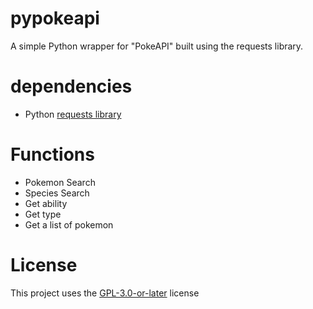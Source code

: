 # pypokeapi

A simple Python wrapper for "PokeAPI" built using the requests library. 


# dependencies

- Python [requests library](https://requests.readthedocs.io/en/latest/)


# Functions 
- Pokemon Search
- Species Search
- Get ability 
- Get type
- Get a list of pokemon

# License

This project uses the [GPL-3.0-or-later](https://spdx.org/licenses/GPL-3.0-or-later.html) license
